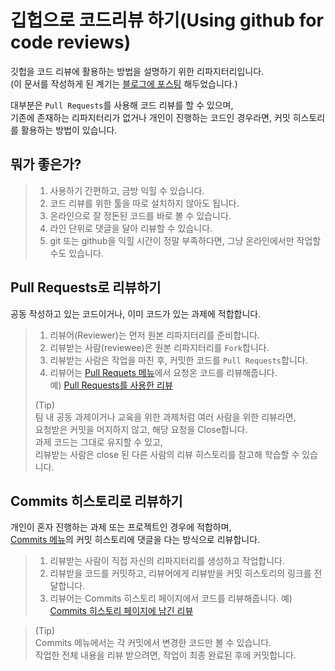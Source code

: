 깁헙으로 코드리뷰 하기(Using github for code reviews)
=====================================================

깃헙을 코드 리뷰에 활용하는 방법을 설명하기 위한 리파지터리입니다.  
(이 문서를 작성하게 된 계기는 [블로그에 포스팅](http://ohgyun.com/367) 해두었습니다.)


대부분은 `Pull Requests`를 사용해 코드 리뷰를 할 수 있으며,  
기존에 존재하는 리파지터리가 없거나 개인이 진행하는 코드인 경우라면, 커밋 히스토리를 활용하는 방법이 있습니다.

## 뭐가 좋은가?
>1. 사용하기 간편하고, 금방 익힐 수 있습니다.
>2. 코드 리뷰를 위한 툴을 따로 설치하지 않아도 됩니다.  
>3. 온라인으로 잘 정돈된 코드를 바로 볼 수 있습니다.
>4. 라인 단위로 댓글을 달아 리뷰할 수 있습니다.
>5. git 또는 github을 익힐 시간이 정말 부족하다면, 그냥 온라인에서만 작업할 수도 있습니다.


## Pull Requests로 리뷰하기
공동 작성하고 있는 코드이거나, 이미 코드가 있는 과제에 적합합니다.

>1. 리뷰어(Reviewer)는 먼저 원본 리파지터리를 준비합니다.
>2. 리뷰받는 사람(reviewee)은 원본 리파지터리를 `Fork`합니다.
>3. 리뷰받는 사람은 작업을 마친 후, 커밋한 코드를 `Pull Requests`합니다.
>4. 리뷰어는 [Pull Requets 메뉴](https://github.com/ohgyun/using-github-for-code-reviews/pulls)에서 요청온 코드를 리뷰해줍니다.  
> 예) [Pull Requests를 사용한 리뷰](https://github.com/ohgyun/using-github-for-code-reviews/pull/1/files)
>
> (Tip)  
> 팀 내 공동 과제이거나 교육을 위한 과제처럼 여러 사람을 위한 리뷰라면,  
> 요청받은 커밋을 머지하지 않고, 해당 요청을 Close합니다.  
> 과제 코드는 그대로 유지할 수 있고,  
> 리뷰받는 사람은 close 된 다른 사람의 리뷰 히스토리를 참고해 학습할 수 있습니다.


## Commits 히스토리로 리뷰하기
개인이 혼자 진행하는 과제 또는 프로젝트인 경우에 적합하며,  
[Commits 메뉴](https://github.com/ohgyun/using-github-for-code-reviews/commits/master)의 커밋 히스토리에 댓글을 다는 방식으로 리뷰합니다.

>1. 리뷰받는 사람이 직접 자신의 리파지터리를 생성하고 작업합니다.
>2. 리뷰받을 코드를 커밋하고, 리뷰어에게 리뷰받을 커밋 히스토리의 링크를 전달합니다.
>3. 리뷰어는 Commits 히스토리 페이지에서 코드를 리뷰해줍니다.
> 예) [Commits 히스토리 페이지에 남긴 리뷰](https://github.com/ohgyun/using-github-for-code-reviews/commit/8a85b15805237214aea83a1131f0548b3b69a2d8)

> (Tip)  
> Commits 메뉴에서는 각 커밋에서 변경한 코드만 볼 수 있습니다.  
> 작업한 전체 내용을 리뷰 받으려면, 작업이 최종 완료된 후에 커밋합니다.
